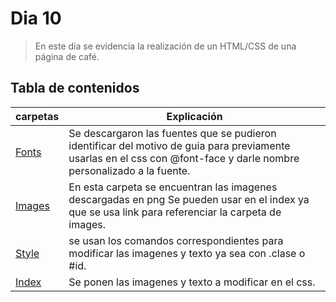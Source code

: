 # Dia 10
 >En este dia se evidencia la realización de un HTML/CSS de una página de café.
 ## Tabla de contenidos
 | carpetas| Explicación  |
 |--|--|
 | [Fonts](font) | Se descargaron las fuentes que se pudieron identificar del motivo de guia para previamente usarlas en el css con @font-face y darle nombre personalizado a la fuente. |
 | [Images](Images)|En esta carpeta se encuentran las imagenes descargadas en png Se pueden usar en el index ya que se usa link para referenciar la carpeta de images. |
 | [Style](style/style.css) | se usan los comandos correspondientes para modificar las imagenes y texto ya sea con .clase o #id. |
 | [Index](index.html) | Se ponen las imagenes y texto a modificar en el css. |
 
